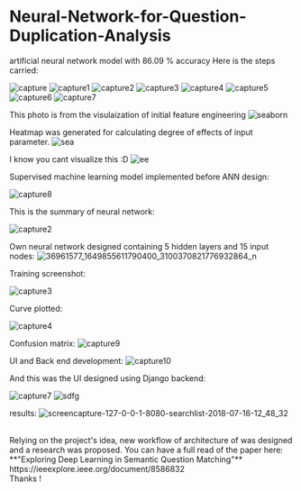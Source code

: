 # Neural-Network-for-Question-Duplication-Analysis

artificial neural network model with 86.09 % accuracy
Here is the steps carried:


![capture](https://user-images.githubusercontent.com/24986485/42746390-52135936-88f7-11e8-8a7d-125e8c4fa015.PNG)
![capture1](https://user-images.githubusercontent.com/24986485/42746392-524f3b22-88f7-11e8-8558-1c8b415a0b38.PNG)
![capture2](https://user-images.githubusercontent.com/24986485/42746393-528a9794-88f7-11e8-9f51-3079f211ebb9.PNG)
![capture3](https://user-images.githubusercontent.com/24986485/42746394-52c822a8-88f7-11e8-9852-898c9ec81bdc.PNG)
![capture4](https://user-images.githubusercontent.com/24986485/42746395-531488be-88f7-11e8-89fc-2ed8eebfc306.PNG)
![capture5](https://user-images.githubusercontent.com/24986485/42746397-534fd810-88f7-11e8-9128-e5934dd98f0c.PNG)
![capture6](https://user-images.githubusercontent.com/24986485/42746399-5389834e-88f7-11e8-9d15-8dba104afce0.PNG)
![capture7](https://user-images.githubusercontent.com/24986485/42746400-53cc4f30-88f7-11e8-919c-a341608d1d7c.PNG)



This photo is from the visulaization of initial feature engineering
![seaborn](https://user-images.githubusercontent.com/24986485/42745542-1db0a896-88f3-11e8-834b-993c0d106bd7.png)

Heatmap was generated for calculating degree of effects of input parameter.
![sea](https://user-images.githubusercontent.com/24986485/42745578-4628d3b6-88f3-11e8-913c-932d465ae11e.PNG)

I know you cant visualize this :D 
![ee](https://user-images.githubusercontent.com/24986485/42745764-2a5d28c0-88f4-11e8-95df-9c64e8cccd49.png)

Supervised machine learning model implemented before ANN design:

![capture8](https://user-images.githubusercontent.com/24986485/42746414-648de612-88f7-11e8-8ca7-987f5d60b190.PNG)


This is the summary of neural network:

![capture2](https://user-images.githubusercontent.com/24986485/42745615-79e6a106-88f3-11e8-8e9f-28a3df28fe50.PNG)


Own neural network designed containing 5 hidden layers and 15 input nodes:
![36961577_1649855611790400_3100370821776932864_n](https://user-images.githubusercontent.com/24986485/42745647-985e4e36-88f3-11e8-8889-24bd061ab680.png)

Training screenshot:

![capture3](https://user-images.githubusercontent.com/24986485/42745670-b9e18532-88f3-11e8-89f6-5c23c2069cf4.PNG)

Curve plotted:


![capture4](https://user-images.githubusercontent.com/24986485/42745684-c7c993e2-88f3-11e8-919f-82c5027a2eed.PNG)

Confusion matrix:
![capture9](https://user-images.githubusercontent.com/24986485/42746439-7ec3102a-88f7-11e8-9318-3ef95b2bdfa4.PNG)

UI and Back end development:
![capture10](https://user-images.githubusercontent.com/24986485/42746440-7eff9252-88f7-11e8-8cf7-d08e5e7cfee8.PNG)

And this was the UI designed using Django backend:

![capture7](https://user-images.githubusercontent.com/24986485/42745776-368c950e-88f4-11e8-90dd-ed4eaba6632a.PNG)
![sdfg](https://user-images.githubusercontent.com/24986485/42746485-b3a8f3b8-88f7-11e8-8836-457e7239baf6.PNG)

results:
![screencapture-127-0-0-1-8080-searchlist-2018-07-16-12_48_32](https://user-images.githubusercontent.com/24986485/42746483-b36f0d6a-88f7-11e8-973c-e3f22c922c29.png)

<br>
Relying on the project's idea, new workflow of architecture of was designed and a research was proposed. You can have a full read of the paper here: <br>
**"Exploring Deep Learning in Semantic Question Matching"** <br>
https://ieeexplore.ieee.org/document/8586832

<br>
Thanks !
